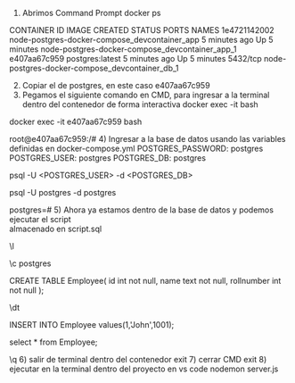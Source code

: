 1) Abrimos Command Prompt
docker ps
<!-- Salida -->
CONTAINER ID   IMAGE                                           CREATED         STATUS         PORTS                           NAMES
1e4721142002   node-postgres-docker-compose_devcontainer_app   5 minutes ago   Up 5 minutes                               node-postgres-docker-compose_devcontainer_app_1
e407aa67c959   postgres:latest                                 5 minutes ago   Up 5 minutes   5432/tcp   node-postgres-docker-compose_devcontainer_db_1
 
2) Copiar el <Container-ID> de postgres, en este caso e407aa67c959
3) Pegamos el siguiente comando en CMD, para ingresar a la terminal dentro del contenedor de forma interactiva
docker exec -it <CONTAINER-ID> bash
<!-- ejemplo -->
docker exec -it e407aa67c959 bash 
<!-- salida -->
root@e407aa67c959:/#
4) Ingresar a la base de datos usando las variables definidas en docker-compose.yml
POSTGRES_PASSWORD: postgres
POSTGRES_USER: postgres
POSTGRES_DB: postgres
<!-- Ejecutar -->
psql -U <POSTGRES_USER> -d <POSTGRES_DB>
<!-- ejemplo -->
psql -U postgres -d postgres 
<!-- salida -->
postgres=# 
5) Ahora ya estamos dentro de la base de datos y podemos ejecutar el script  
almacenado en script.sql
<!-- para ver la base de datos -->
\l 
<!-- para seleccionar la base de datos postgres -->
\c postgres
<!-- crear tabla -->
CREATE TABLE Employee( 
        id int not null, 
        name text not null, 
        rollnumber int not null
        );
<!-- ver lista de tablas de la base de datos seleccionada -->
\dt
<!-- crear registro -->
INSERT INTO Employee values(1,'John',1001);
<!-- comprobar que se agrego -->
select * from Employee;
<!-- salir de postgres -->
\q
6) salir de terminal dentro del contenedor
exit
7) cerrar CMD
exit
8) ejecutar en la terminal dentro del proyecto en vs code
nodemon server.js

